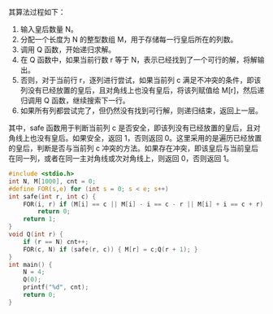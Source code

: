 
其算法过程如下：
1. 输入皇后数量 N。
2. 分配一个长度为 N 的整型数组 M，用于存储每一行皇后所在的列数。
3. 调用 Q 函数，开始递归求解。
4. 在 Q 函数中，如果当前行数 r 等于 N，表示已经找到了一个可行的解，将解输出。
5. 否则，对于当前行 r，逐列进行尝试，如果当前列 c 满足不冲突的条件，即该列没有已经放置的皇后，且对角线上也没有皇后，将该列赋值给 M\[r\]，然后递归调用 Q 函数，继续搜索下一行。
6. 如果所有列都尝试完了，但仍然没有找到可行解，则递归结束，返回上一层。

其中，safe 函数用于判断当前列 c 是否安全，即该列没有已经放置的皇后，且对角线上也没有皇后。如果安全，返回 1，否则返回 0。这里采用的是遍历已经放置的皇后，判断是否与当前列 c 冲突的方法。如果存在冲突，即该皇后与当前皇后在同一列，或者在同一主对角线或次对角线上，则返回 0，否则返回 1。

```c
#include <stdio.h>
int N, M[1000], cnt = 0;
#define FOR(s,e) for (int s = 0; s < e; s++)
int safe(int r, int c) {
    FOR(i, r) if (M[i] == c || M[i] - i == c - r || M[i] + i == c + r)
        return 0;
    return 1;
}
void Q(int r) {
    if (r == N) cnt++;
    FOR(c, N) if (safe(r, c)) { M[r] = c;Q(r + 1); }
}
int main() {
    N = 4;
    Q(0);
    printf("%d", cnt);
    return 0;
}
```